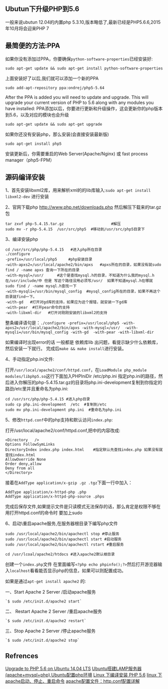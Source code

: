 Ubutun下升级PHP到5.6
------------------

一般来说ubutun 12.04的内置php 5.3.10,版本略低了,最新已经是PHP5.6.6,2015年10月将会迎来PHP 7

## 最简便的方法:PPA

如果你没有添加过PPA，你要确保`python-software-properties`已经安装好:

```
sudo apt-get update && sudo apt-get install python-software-properties
```

上面安装好了以后,我们就可以添加一个新的PPA

```
sudo add-apt-repository ppa:ondrej/php5-5.64
```

After the PPA is added you will need to update and upgrade. This will upgrade your current version of PHP to 5.6 along with any modules you have installed:
PPA添加以后，你要进行更新和升级操作，这会更新你的php版本到5.6，以及对应的模块也会升级

```
sudo apt-get update && sudo apt-get upgrade
```

如果你还没有安装php，那么安装(会直接安装最新版)

```
sudo apt-get install php5
```

安装更新后，你需要重启的Web Server(Apache/Nginx) 或 fast process manager（php5-FPM）

##  源码编译安装

1、首先安装libxml2库，用来解析xml的的lib库输入:`sudo apt-get install libxml2-dev` 进行安装

2、官网下载php http://www.php.net/downloads.php 然后解压下载来的tar.gz包

```
tar zxvf php-5.4.15.tar.gz                     #解压
sudo mv -r php-5.4.15  /usr/src/php5  #移动到/usr/src/php5目录下
```

3、编译安装php

```
cd /usr/src/php/php-5.4.15   #进入php所在目录
./configure
-prefix=/usr/local/php5     #php安装目录
-with-apxs2=/usr/local/apache2/bin/apxs   #apxs所在的目录，如果没有就sudo find / -name apxs 查询一下所在的目录
-with-mysql=/usr/      #这个是查找mysql.h的目录，不知道为什么我的mysql.h在/usr/include/中 但是 写这个路径没用必须写/usr/  如果不知道mysql.h在哪就 sudo find / -name mysql.h查找一下
-with-mysqli=/usr/bin/mysql_config  #mysql_config所在的目录，如果不再这个目录就find一下。
-with-gd   #打开对gd库的支持，如果应为这个报错，就安装一下gd库
-with-pear  #打开pear命令的支持
-with-libxml-dir   #打开对刚刚安装的libxml2的支持
```

整条编译语句是：`./configure -prefix=/usr/local/php5 -with-apxs2=/usr/local/apache2/bin/apxs -with-mysql=/usr/  -with-mysqli=/usr/bin/mysql_config -with-gd  -with-pear -with-libxml-dir `

如果编译时出现error的话 一般都是 依赖库lib 出问题，看提示缺少什么依赖库，然后安装一下就行。
完成后`make && make install`进行安装。

4、手动指定php.ini文件:

打开`/usr/local/apache2/conf/httpd.conf`，在`LoadModule php_module  modules/libphp5.so`这行下面加入PHPIniDir /etc/php.ini 指定php.ini的路径，然后进入你解压的php-5.4.15.tar.gz的目录将php.ini-development复制到你指定的路劲/etc里并且重命名为php.ini:

```
cd /usr/src/php/php-5.4.15 #进入php目录
sudo cp php.ini-development  /etc  #复制到/etc
sudo mv php.ini-development php.ini  #重命名为php.ini
```

5、修改`httpd.conf`中的php支持和默认访问`index.php`:

打开/usr/local/apache2/conf/httpd.conf,把<Directory />中的内容改成:

```
<Directory   />
Options FollowSymLinks
DirectoryIndex index.php index.html    #指定默认先查找index.php 如果没有就查找index.html
AllowOverride None
Order deny,allow
Deny from all
</Directory>
```

接着在`AddType application/x-gzip .gz .tgz`下面一行中加入：

```
AddType application/x-httpd-php .php
AddType application/x-httpd-php-source .phps
```

完成后保存文件,如果提示文件是只读模式无法保存的话，那么肯定是权限不够在用打开httpd.conf的命令时 要加上sudo

6、启动\重启apache服务,在服务器根目录下编写php文件

```
sudo /usr/local/apache2/bin/apachectl stop #停止服务
sudo /usr/local/apache2/bin/apachectl start #启动服务
sudo /usr/local/apache2/bin/apachectl rstart #重启服务

cd /usr/lcoal/apache2/htdocs #进入apache2默认根目录
```
创建一个`index.php`文件 在里面编写`<?php echo phpinfo();?>`然后打开游览器输入`localhost`看看能否显示php的信息，如果可以则配置成功。

如果是通过`apt-get install apache2` 的:

一、Start Apache 2 Server /启动apache服务

    `$ sudo /etc/init.d/apache2 start`

二、 Restart Apache 2 Server /重启apache服务

    `$ sudo /etc/init.d/apache2 restart`

三、Stop Apache 2 Server /停止apache服务

    `$ sudo /etc/init.d/apache2 stop`



## Refrences

[Upgrade to PHP 5.6 on Ubuntu 14.04 LTS](http://phpave.com/upgrade-to-php-56-on-ubuntu-1404-lts/)
[Ubuntu搭建LAMP服务器(apache+mysql+php),Ubuntu配置php环境](http://blog.csdn.net/swingpyzf/article/details/8923899)
[Linux 下编译安装 PHP 5.6](http://blog.aboutc.net/linux/65/compile-and-install-php-on-linux)
[linux 下 apache启动、停止、重启命令]()
[ apache配置文件：http.conf配置详解 ](http://blog.chinaunix.net/uid-21807675-id-1814871.html)

